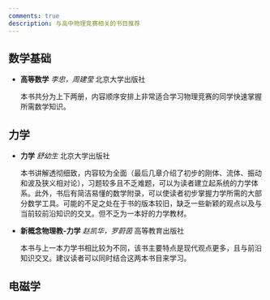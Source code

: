 ```yaml
---
comments: true
description: 与高中物理竞赛相关的书目推荐
---
```


## 数学基础

- **高等数学** *李忠，周建莹* 北京大学出版社

    本书共分为上下两册，内容顺序安排上非常适合学习物理竞赛的同学快速掌握所需数学知识。

## 力学

- **力学** *舒幼生* 北京大学出版社

    本书讲解透彻细致，内容较为全面（最后几章介绍了初步的刚体、流体、振动和波及狭义相对论），习题较多且不乏难题，可以为读者建立起系统的力学体系。此外，书后有简洁易懂的数学附录，可以使读者初步掌握力学所需的大部分数学工具。可能的不足之处在于书的版本较旧，缺乏一些新颖的观点以及与当前较前沿知识的交叉。但不乏为一本好的力学教材。  

- **新概念物理教-力学** *赵凯华，罗蔚茵* 高等教育出版社

    本书与上一本力学书相比较为不同，该书主要特点是现代观点更多，且与前沿知识交叉。建议读者可以同时结合这两本书目来学习。

## 电磁学
